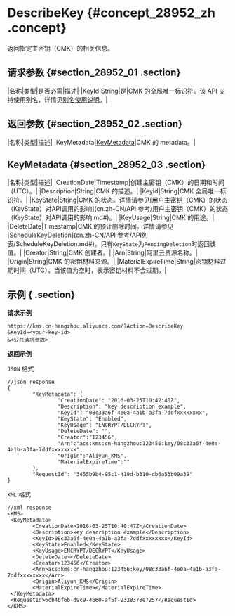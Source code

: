 # DescribeKey {#concept_28952_zh .concept}

返回指定主密钥（CMK）的相关信息。

## 请求参数 {#section_28952_01 .section}

|名称|类型|是否必需|描述|
|KeyId|String|是|CMK 的全局唯一标识符。该 API 支持使用别名，详情见[别名使用说明](../../../../../cn.zh-CN/用户指南/别名使用说明.md#)。|

## 返回参数 {#section_28952_02 .section}

|名称|类型|描述|
|KeyMetadata|[KeyMetadata](#section_28952_03)|CMK 的 metadata。|

## KeyMetadata {#section_28952_03 .section}

|名称|类型|描述|
|CreationDate|Timestamp|创建主密钥（CMK）的日期和时间（UTC）。|
|Description|String|CMK 的描述。|
|KeyId|String|CMK 全局唯一标识符。|
|KeyState|String|CMK 的状态。详情请参见[用户主密钥（CMK）的状态（KeyState）对API调用的影响](cn.zh-CN/API 参考/用户主密钥（CMK）的状态（KeyState）对API调用的影响.md#)。|
|KeyUsage|String|CMK 的用途。|
|DeleteDate|Timestamp|CMK 的预计删除时间。详情请参见[ScheduleKeyDeletion](cn.zh-CN/API 参考/API列表/ScheduleKeyDeletion.md#)。只有`KeyState`为`PendingDeletion`时返回该值。|
|Creator|String|CMK 创建者。|
|Arn|String|阿里云资源名称。|
|Origin|String|CMK 的密钥材料来源。|
|MaterialExpireTime|String|密钥材料过期时间（UTC）。当该值为空时，表示密钥材料不会过期。|

## 示例 { .section}

**请求示例**

```
https://kms.cn-hangzhou.aliyuncs.com/?Action=DescribeKey
&KeyId=<your-key-id>
&<公共请求参数>

```

**返回示例**

 `JSON` 格式

```
//json response
{
        "KeyMetadata": {
                "CreationDate": "2016-03-25T10:42:40Z",
                "Description": "key description example",
                "KeyId": "08c33a6f-4e0a-4a1b-a3fa-7ddfxxxxxxxx",
                "KeyState": "Enabled",
                "KeyUsage": "ENCRYPT/DECRYPT",
                "DeleteDate": "",
                "Creator":"123456",
                "Arn":"acs:kms:cn-hangzhou:123456:key/08c33a6f-4e0a-4a1b-a3fa-7ddfxxxxxxxx",
                "Origin":"Aliyun_KMS",
                "MaterialExpireTime":""
        },
        "RequestId": "3455b9b4-95c1-419d-b310-db6a53b09a39"
}

```

 `XML` 格式

```
//xml response
<KMS>
 <KeyMetadata>
        <CreationDate>2016-03-25T10:40:47Z</CreationDate>
        <Description>key description example</Description>
        <KeyId>08c33a6f-4e0a-4a1b-a3fa-7ddfxxxxxxxx</KeyId>
        <KeyState>Enabled</KeyState>
        <KeyUsage>ENCRYPT/DECRYPT</KeyUsage>
        <DeleteDate></DeleteDate>
        <Creator>123456</Creator>
        <Arn>acs:kms:cn-hangzhou:123456:key/08c33a6f-4e0a-4a1b-a3fa-7ddfxxxxxxxx</Arn>
        <Origin>Aliyun_KMS</Origin>
        <MaterialExpireTime></MaterialExpireTime>
 </KeyMetadata>
 <RequestId>6cb4bf6b-d9c9-4660-af5f-2328378e7257</RequestId>
</KMS>

```

